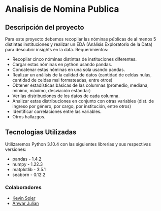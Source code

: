 # Analisis de Nomina Publica

## Descripción del proyecto
<p>Para este proyecto debemos recopilar las nóminas públicas de al menos 5 distintas instituciones y realizar un EDA (Análisis Exploratorio de la Data) para descubrir insights en la data.
Requerimientos:</p>

* Recopilar cinco nóminas distintas de instituciones diferentes.
* Cargar estas nóminas en python usando pandas.
* Concatenar estas nóminas en una sola usando pandas.
* Realizar un análisis de la calidad de datos (cantidad de celdas nulas, cantidad de celdas mal formateadas, entre otros)
* Obtener estadísticas básicas de las columnas (promedio, mediana, mínimo, máximo, desviación estándar)
* Ver las distribuciones de los datos de cada columna.
* Analizar estas distribuciones en conjunto con otras variables (dist. de ingreso por género, por cargo, por institución, entre otros)
* Identificar correlaciones entre las variables.
* Otros hallazgos.

## Tecnologías Utilizadas
<p>Utilizaremos Python 3.10.4 con las siguientes librerias y sus respectivas versiones:</p>

* pandas - 1.4.2
* numpy - 1.22.3
* matplotlib - 3.5.1
* seaborn - 0.12.2

### Colaboradores
- [Kevin Soler](https://github.com/KevinSolerP)
- [Anwar Julian](https://github.com/Anexty113)
